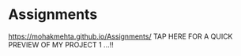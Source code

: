 # Assignments

https://mohakmehta.github.io/Assignments/   TAP HERE FOR A QUICK PREVIEW OF MY PROJECT 1 ...!!
